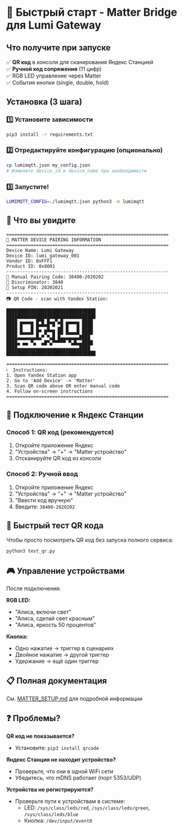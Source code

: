 # 🚀 Быстрый старт - Matter Bridge для Lumi Gateway

## Что получите при запуске

✅ **QR код** в консоли для сканирования Яндекс Станцией  
✅ **Ручной код сопряжения** (11 цифр)  
✅ RGB LED управление через Matter  
✅ События кнопки (single, double, hold)

## Установка (3 шага)

### 1️⃣ Установите зависимости

```bash
pip3 install -r requirements.txt
```

### 2️⃣ Отредактируйте конфигурацию (опционально)

```bash
cp lumimqtt.json my_config.json
# Измените device_id и device_name при необходимости
```

### 3️⃣ Запустите!

```bash
LUMIMQTT_CONFIG=./lumimqtt.json python3 -m lumimqtt
```

## 🎯 Что вы увидите

```
============================================================
🔗 MATTER DEVICE PAIRING INFORMATION
============================================================
Device Name: Lumi Gateway
Device ID: lumi_gateway_001
Vendor ID: 0xFFF1
Product ID: 0x8001
------------------------------------------------------------
📱 Manual Pairing Code: 38400-2020202
🔢 Discriminator: 3840
🔐 Setup PIN: 20202021
------------------------------------------------------------
📷 QR Code - scan with Yandex Station:

█████████████████████████████████
█████████████████████████████████
████ ▄▄▄▄▄ █▀█ █▄▄▀▄█ ▄▄▄▄▄ ████
████ █   █ █▀▀▀█ ▀ ▄█ █   █ ████
████ █▄▄▄█ █▀ █▀▀█ ██ █▄▄▄█ ████
████▄▄▄▄▄▄▄█▄▀ ▀▄█ █▄▄▄▄▄▄▄████
████▄ ▄▄ ▀▄  ▄█▀▄▀▀▀▀▀ ▀▄█▄▄████
████▄▄▄▄▄▄▄▄▄▄▄▄▄▄▄▄▄▄▄▄▄▄▄████
█████████████████████████████████

============================================================
ℹ️  Instructions:
1. Open Yandex Station app
2. Go to 'Add Device' -> 'Matter'
3. Scan QR code above OR enter manual code
4. Follow on-screen instructions
============================================================
```

## 📱 Подключение к Яндекс Станции

### Способ 1: QR код (рекомендуется)
1. Откройте приложение Яндекс
2. "Устройства" → "+" → "Matter устройство"
3. Отсканируйте QR код из консоли

### Способ 2: Ручной ввод
1. Откройте приложение Яндекс
2. "Устройства" → "+" → "Matter устройство"
3. "Ввести код вручную"
4. Введите: `38400-2020202`

## 🧪 Быстрый тест QR кода

Чтобы просто посмотреть QR код без запуска полного сервиса:

```bash
python3 test_qr.py
```

## 🎮 Управление устройствами

После подключения:

**RGB LED:**
- "Алиса, включи свет"
- "Алиса, сделай свет красным"
- "Алиса, яркость 50 процентов"

**Кнопка:**
- Одно нажатие → триггер в сценариях
- Двойное нажатие → другой триггер
- Удержание → ещё один триггер

## 📋 Полная документация

См. [MATTER_SETUP.md](MATTER_SETUP.md) для подробной информации

## ❓ Проблемы?

**QR код не показывается?**
- Установите: `pip3 install qrcode`

**Яндекс Станция не находит устройство?**
- Проверьте, что они в одной WiFi сети
- Убедитесь, что mDNS работает (порт 5353/UDP)

**Устройства не регистрируются?**
- Проверьте пути к устройствам в системе:
  - LED: `/sys/class/leds/red`, `/sys/class/leds/green`, `/sys/class/leds/blue`
  - Кнопка: `/dev/input/event0`
